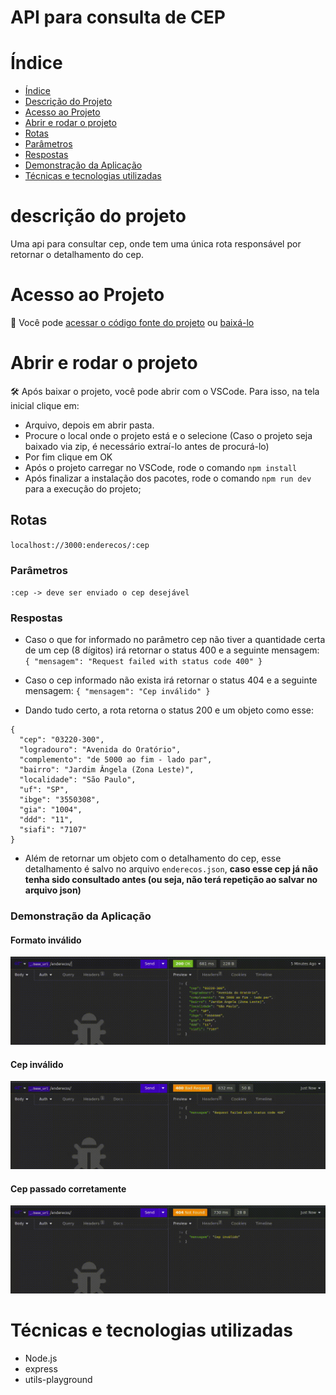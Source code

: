 # API para consulta de CEP

# Índice

- [Índice](#índice)
- [Descrição do Projeto](#descrição-do-projeto)
- [Acesso ao Projeto](#acesso-ao-projeto)
- [Abrir e rodar o projeto](#abrir-e-rodar-o-projeto)
- [Rotas](#rotas)
- [Parâmetros](#parâmetros)
- [Respostas](#respostas)
- [Demonstração da Aplicação](#demonstração-da-aplicação)
- [Técnicas e tecnologias utilizadas](#técnicas-e-tecnologias-utilizadas)

# descrição do projeto

Uma api para consultar cep, onde tem uma única rota responsável por retornar o detalhamento do cep.

# Acesso ao Projeto
📁
Você pode [acessar o código fonte do projeto](#https://github.com/Guilherme09396/api-cep) ou [baixá-lo](#https://github.com/Guilherme09396/api-cep/archive/refs/heads/master.zip)

# Abrir e rodar o projeto

🛠️ Após baixar o projeto, você pode abrir com o VSCode. Para isso, na tela inicial clique em:

- Arquivo, depois em abrir pasta.
- Procure o local onde o projeto está e o selecione (Caso o projeto seja baixado via zip, é necessário extraí-lo antes de procurá-lo)
- Por fim clique em OK
- Após o projeto carregar no VSCode, rode o comando `npm install`
- Após finalizar a instalação dos pacotes, rode o comando `npm run dev` para a execução do projeto;

## Rotas

`localhost://3000:enderecos/:cep`

### Parâmetros

`:cep -> deve ser enviado o cep desejável`

### Respostas

- Caso o que for informado no parâmetro cep não tiver a quantidade certa de um cep (8 dígitos) irá retornar o status 400 e a seguinte mensagem: `{
	"mensagem": "Request failed with status code 400"
}`

- Caso o cep informado não exista irá retornar o status 404 e a seguinte mensagem:
  `{
	"mensagem": "Cep inválido"
}`

- Dando tudo certo, a rota retorna o status 200 e um objeto como esse:

```
{
  "cep": "03220-300",
  "logradouro": "Avenida do Oratório",
  "complemento": "de 5000 ao fim - lado par",
  "bairro": "Jardim Ângela (Zona Leste)",
  "localidade": "São Paulo",
  "uf": "SP",
  "ibge": "3550308",
  "gia": "1004",
  "ddd": "11",
  "siafi": "7107"
}
```

- Além de retornar um objeto com o detalhamento do cep,
  esse detalhamento é salvo no arquivo `enderecos.json`, **caso esse cep já não tenha sido consultado antes (ou seja, não terá repetição ao salvar no arquivo json)**

### Demonstração da Aplicação

#### Formato inválido
![](https://github.com/Guilherme09396/api-cep/blob/master/gifs/formato-invalido.gif)
#### Cep inválido
![](https://github.com/Guilherme09396/api-cep/blob/master/gifs/cep-invalido.gif)
#### Cep passado corretamente
![](https://github.com/Guilherme09396/api-cep/blob/master/gifs/cep-ok.gif)



# Técnicas e tecnologias utilizadas

- Node.js
- express
- utils-playground
